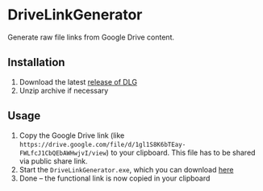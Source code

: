 # DriveLinkGenerator
Generate raw file links from Google Drive content.

## Installation

1. Download the latest [release of DLG](https://github.com/vitkozel/DriveLinkGenerator/releases)
2. Unzip archive if necessary

## Usage

1. Copy the Google Drive link (like `https://drive.google.com/file/d/1gl1S8K6bTEay-FWLfcJ1CbQEbAWHwjvI/view`) to your clipboard. This file has to be shared via public share link.
2. Start the `DriveLinkGenerator.exe`, which you can download [here](https://github.com/vitkozel/DriveLinkGenerator/releases/tag/3)
3. Done – the functional link is now copied in your clipboard
